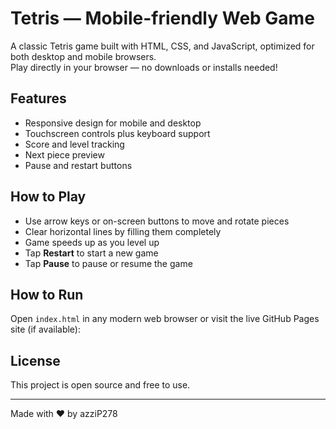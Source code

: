 # Tetris — Mobile-friendly Web Game

A classic Tetris game built with HTML, CSS, and JavaScript, optimized for both desktop and mobile browsers.  
Play directly in your browser — no downloads or installs needed!

## Features

- Responsive design for mobile and desktop
- Touchscreen controls plus keyboard support
- Score and level tracking
- Next piece preview
- Pause and restart buttons

## How to Play

- Use arrow keys or on-screen buttons to move and rotate pieces
- Clear horizontal lines by filling them completely
- Game speeds up as you level up
- Tap **Restart** to start a new game
- Tap **Pause** to pause or resume the game

## How to Run

Open `index.html` in any modern web browser or visit the live GitHub Pages site (if available):




## License

This project is open source and free to use.

---

Made with ❤️ by azziP278


